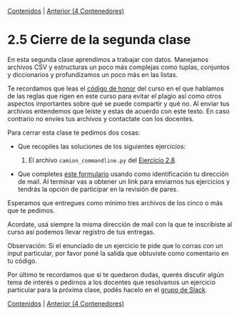 [Contenidos](../Contenidos.md) \| [Anterior (4 Contenedores)](04_Contenedores.md)

# 2.5 Cierre de la segunda clase

En esta segunda clase aprendimos a trabajar con datos. Manejamos archivos CSV y estructuras un poco más complejas como tuplas, conjuntos y diccionarios y profundizamos un poco más en las listas.

Te recordamos que leas el [código de honor](../Codigo.md) del curso en el que hablamos de las reglas que rigen en este curso para evitar el plagio así como otros aspectos importantes sobre qué se puede compartir y qué no. Al enviar tus archivos entendemos que leíste y estas de acuerdo con este texto. En caso contrario no envíes tus archivos y contactate con los docentes.


Para cerrar esta clase te pedimos dos cosas:
* Que recopiles las soluciones de los siguientes ejercicios:
    1. El archivo `camion_commandline.py` del [Ejercicio 2.8](../02_Datos/02_Funciones.md#ejercicio-28-ejecución-desde-la-línea-de-comandos-con-parámetros).
    

* Que completes [este formulario](https://docs.google.com/forms/d/1t_rhPa-VFILPWzXLBttyfN-a4fZSiAwa_k8pU0FVEF4) usando como identificación tu dirección de mail.  Al terminar vas a obtener un link para enviarnos tus ejercicios y tendrás la opción de participar en la revisión de pares.
 
Esperamos que entregues como mínimo tres archivos de los cinco o más que te pedimos. 

Acordate, usá siempre la misma dirección de mail con la que te inscribiste al curso así podemos llevar registro de tus entregas. 

Observación: Si el enunciado de un ejercicio te pide que lo corras con un input particular, por favor poné la salida que obtuviste como comentario en tu código. 

Por último te recordamos que si te quedaron dudas, querés discutir algún tema de interés o pedirnos a los docentes que resolvamos un ejercicio particular para la próxima clase, podés hacelo en el [grupo de Slack](../Slack.md).



[Contenidos](../Contenidos.md) \| [Anterior (4 Contenedores)](04_Contenedores.md)

